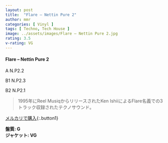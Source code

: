 ```yaml
---
layout: post
title:  "Flare – Nettin Pure 2"
author: mmr
categories: [ Vinyl ]
tags: [ Techno, Tech House ]
image: ../assets/images/Flare – Nettin Pure 2.jpg
rating: 3.5
v-rating: VG
---
```


#### Flare – Nettin Pure 2

A  N.P2.2

B1  N.P2.3

B2  N.P2.1

> 1995年にReel MusiqからリリースされたKen IshiiによるFlare名義での3トラック収録されたテクノサウンド。


[メルカリで購入](https://jp.mercari.com/item/m61505338916){:.button1}


<div class="mt-4 mb-4 d-flex align-items-center">
<strong class="mr-1">盤質: G</strong>
</div>
<div class="mt-4 mb-4 d-flex align-items-center">
<strong class="mr-1">ジャケット: VG</strong>
</div>